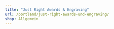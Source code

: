```yaml
---
title: "Just Right Awards & Engraving"
url: /portland/just-right-awards-und-engraving/
shop: Allgemein
---
```

